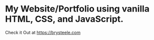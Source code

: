 # My Website/Portfolio using vanilla HTML, CSS, and JavaScript.

Check it Out at https://brysteele.com
